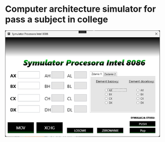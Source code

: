 # Computer architecture simulator for pass a subject in college

![Screenshot from application](image.png 'Symulator procesora')
